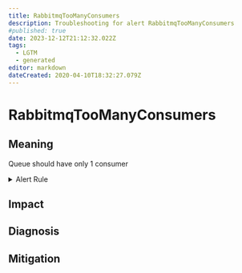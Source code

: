 ```yaml
---
title: RabbitmqTooManyConsumers
description: Troubleshooting for alert RabbitmqTooManyConsumers
#published: true
date: 2023-12-12T21:12:32.022Z
tags: 
  - LGTM
  - generated
editor: markdown
dateCreated: 2020-04-10T18:32:27.079Z
---
```


# RabbitmqTooManyConsumers

## Meaning
[//]: # "Short paragraph that explains what the alert means"
Queue should have only 1 consumer

<details>
  <summary>Alert Rule</summary>

{{% rule "rabbitmq/kbudde-rabbitmq-exporter.yml" "RabbitmqTooManyConsumers" %}}

{{% comment %}}

```yaml
alert: RabbitmqTooManyConsumers
expr: rabbitmq_queue_consumers{queue="my-queue"} > 1
for: 0m
labels:
    severity: critical
annotations:
    summary: RabbitMQ too many consumers (instance {{ $labels.instance }})
    description: |-
        Queue should have only 1 consumer
          VALUE = {{ $value }}
          LABELS = {{ $labels }}
    runbook: https://github.com/srerun/prometheus-alerts/blob/main/content/runbooks/kbudde-rabbitmq-exporter/RabbitmqTooManyConsumers.md

```

{{% /comment %}}

</details>


## Impact
[//]: # "What could / will happen if the alert is not addressed"



## Diagnosis
[//]: # "Steps to take to identify the cause of the problem"



## Mitigation
[//]: # "The steps necessary to resolve the alert"

